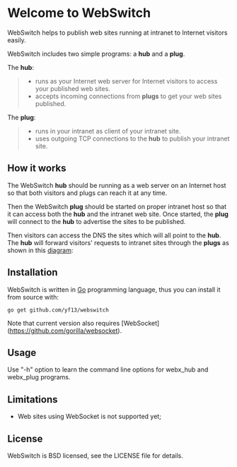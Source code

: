 Welcome to WebSwitch
===================

WebSwitch helps to publish web sites running at intranet to Internet visitors easily. 

WebSwitch includes two simple programs: a **hub** and a **plug**. 

The **hub**:

 > - runs as your Internet web server for Internet visitors to access your published web sites. 
 > - accepts incoming connections from **plugs** to get your web sites published.

The **plug**: 

> 
> - runs in your intranet as client of your intranet site.
> - uses outgoing TCP connections to the **hub** to publish your intranet site.

How it works
-------------

The WebSwitch **hub** should be running as a web server on an Internet host so that both visitors 
and plugs can reach it at any time. 

Then the WebSwitch **plug** should be started on proper intranet host so that it can access both
the **hub** and the intranet web site. Once started, the **plug** will connect to the **hub** to
advertise the sites to be published.

Then visitors can access the DNS the sites which will all point to the **hub**. The **hub** will forward visitors' requests to intranet sites through the **plugs** as shown in this [diagram](./how-it-works.png): 


Installation 
-------------

WebSwitch is written in [Go](http://golang.org) programming language, thus you can install it from source with:

	go get github.com/yf13/webswitch

Note that current version also requires [WebSocket] (https://github.com/gorilla/websocket).

Usage
---------



Use "-h" option to learn the command line options for webx_hub and webx_plug programs.


Limitations
----------------

 - Web sites using WebSocket is not supported yet;
 

License
-----------

WebSwitch is BSD licensed, see the LICENSE file for details.


